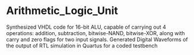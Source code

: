 # Arithmetic_Logic_Unit
Synthesized VHDL code for 16-bit ALU, capable of carrying out 4 operations: addition, subtraction, bitwise-NAND, bitwise-XOR, along with carry and zero flags for two input signals.
Generated Digital Waveforms of the output of RTL simulation in Quartus for a coded testbench
